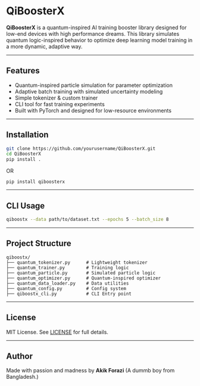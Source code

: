 # QiBoosterX

**QiBoosterX** is a quantum-inspired AI training booster library designed for low-end devices with high performance dreams. This library simulates quantum logic-inspired behavior to optimize deep learning model training in a more dynamic, adaptive way.

---

## Features

- Quantum-inspired particle simulation for parameter optimization
- Adaptive batch training with simulated uncertainty modeling
- Simple tokenizer & custom trainer
- CLI tool for fast training experiments
- Built with PyTorch and designed for low-resource environments

---

## Installation

```bash
git clone https://github.com/yourusername/QiBoosterX.git
cd QiBoosterX
pip install .
```
OR

```pip install qiboosterx```


---

## CLI Usage

```bash
qiboostx --data path/to/dataset.txt --epochs 5 --batch_size 8
```

---

## Project Structure

```
qiboostx/
├── quantum_tokenizer.py      # Lightweight tokenizer
├── quantum_trainer.py        # Training logic
├── quantum_particle.py       # Simulated particle logic
├── quantum_optimizer.py      # Quantum-inspired optimizer
├── quantum_data_loader.py    # Data utilities
├── quantum_config.py         # Config system
├── qiboostx_cli.py           # CLI Entry point
```

---

## License

MIT License. See [LICENSE](LICENSE) for full details.

---

## Author

Made with passion and madness by **Akik Forazi** (A dummb boy from Bangladesh.)